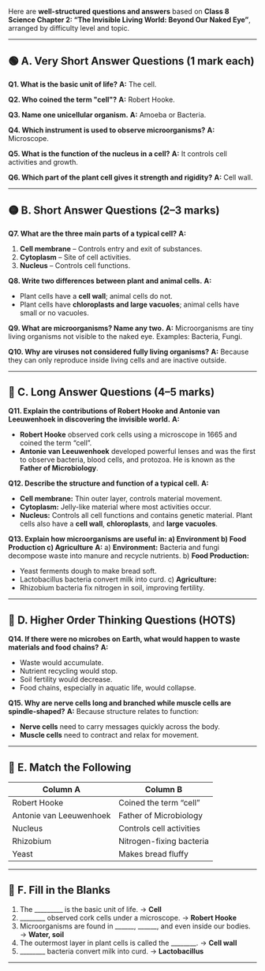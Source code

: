Here are **well-structured questions and answers** based on **Class 8 Science Chapter 2: “The Invisible Living World: Beyond Our Naked Eye”**, arranged by difficulty level and topic.

---

## 🟢 **A. Very Short Answer Questions (1 mark each)**

**Q1. What is the basic unit of life?**
**A:** The cell.

**Q2. Who coined the term "cell"?**
**A:** Robert Hooke.

**Q3. Name one unicellular organism.**
**A:** Amoeba or Bacteria.

**Q4. Which instrument is used to observe microorganisms?**
**A:** Microscope.

**Q5. What is the function of the nucleus in a cell?**
**A:** It controls cell activities and growth.

**Q6. Which part of the plant cell gives it strength and rigidity?**
**A:** Cell wall.

---

## 🟡 **B. Short Answer Questions (2–3 marks)**

**Q7. What are the three main parts of a typical cell?**
**A:**

1. **Cell membrane** – Controls entry and exit of substances.
2. **Cytoplasm** – Site of cell activities.
3. **Nucleus** – Controls cell functions.

**Q8. Write two differences between plant and animal cells.**
**A:**

* Plant cells have a **cell wall**; animal cells do not.
* Plant cells have **chloroplasts and large vacuoles**; animal cells have small or no vacuoles.

**Q9. What are microorganisms? Name any two.**
**A:** Microorganisms are tiny living organisms not visible to the naked eye.
Examples: Bacteria, Fungi.

**Q10. Why are viruses not considered fully living organisms?**
**A:** Because they can only reproduce inside living cells and are inactive outside.

---

## 🔵 **C. Long Answer Questions (4–5 marks)**

**Q11. Explain the contributions of Robert Hooke and Antonie van Leeuwenhoek in discovering the invisible world.**
**A:**

* **Robert Hooke** observed cork cells using a microscope in 1665 and coined the term “cell”.
* **Antonie van Leeuwenhoek** developed powerful lenses and was the first to observe bacteria, blood cells, and protozoa. He is known as the **Father of Microbiology**.

**Q12. Describe the structure and function of a typical cell.**
**A:**

* **Cell membrane:** Thin outer layer, controls material movement.
* **Cytoplasm:** Jelly-like material where most activities occur.
* **Nucleus:** Controls all cell functions and contains genetic material.
  Plant cells also have a **cell wall**, **chloroplasts**, and **large vacuoles**.

**Q13. Explain how microorganisms are useful in:
a) Environment
b) Food Production
c) Agriculture**
**A:**
a) **Environment:** Bacteria and fungi decompose waste into manure and recycle nutrients.
b) **Food Production:**

* Yeast ferments dough to make bread soft.
* Lactobacillus bacteria convert milk into curd.
  c) **Agriculture:**
* Rhizobium bacteria fix nitrogen in soil, improving fertility.

---

## 🔴 **D. Higher Order Thinking Questions (HOTS)**

**Q14. If there were no microbes on Earth, what would happen to waste materials and food chains?**
**A:**

* Waste would accumulate.
* Nutrient recycling would stop.
* Soil fertility would decrease.
* Food chains, especially in aquatic life, would collapse.

**Q15. Why are nerve cells long and branched while muscle cells are spindle-shaped?**
**A:**
Because structure relates to function:

* **Nerve cells** need to carry messages quickly across the body.
* **Muscle cells** need to contract and relax for movement.

---

## 🧠 **E. Match the Following**

| Column A                | Column B                 |
| ----------------------- | ------------------------ |
| Robert Hooke            | Coined the term “cell”   |
| Antonie van Leeuwenhoek | Father of Microbiology   |
| Nucleus                 | Controls cell activities |
| Rhizobium               | Nitrogen-fixing bacteria |
| Yeast                   | Makes bread fluffy       |

---

## 📝 **F. Fill in the Blanks**

1. The \_\_\_\_\_\_\_\_\_ is the basic unit of life. → **Cell**
2. \_\_\_\_\_\_\_\_ observed cork cells under a microscope. → **Robert Hooke**
3. Microorganisms are found in \_\_\_\_\_\_, \_\_\_\_\_\_, and even inside our bodies. → **Water, soil**
4. The outermost layer in plant cells is called the \_\_\_\_\_\_\_\_. → **Cell wall**
5. \_\_\_\_\_\_\_\_ bacteria convert milk into curd. → **Lactobacillus**

---
